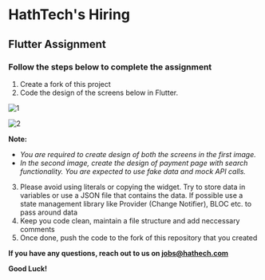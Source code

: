 # HathTech's Hiring
## Flutter Assignment
### Follow the steps below to complete the assignment
1. Create a fork of this project
2. Code the design of the screens below in Flutter.

![1](https://steemitimages.com/p/32FTXiZsHoAW6noHJDhrg3W8ZKHVFSsLYM859aTDCF8iErFmDwej7mPWffwQZaKXjz4WXLwzFPAqvcNsCHkvmFrhECA9i98xzK98m6btremwKJEdJ9hFzNzr3xngBixJYCf3QUiqduasomQJ?format=match&mode=fit&width=1280)

![2](https://www.allcrypto.com/wp-content/uploads/2018/07/metalpay.jpg)

**Note:**
 - *You are required to create design of both the screens in the first image.*
 - *In the second image, create the design of payment page with search functionality. You are expected to use fake data and mock API calls.*

3. Please avoid using literals or copying the widget. Try to store data in variables or use a JSON file that contains the data. If possible use a state management library like Provider (Change Notifier), BLOC etc. to pass around data
4. Keep you code clean, maintain a file structure and add neccessary comments
5. Once done, push the code to the fork of this repository that you created

**If you have any questions, reach out to us on jobs@hathech.com**

**Good Luck!**
